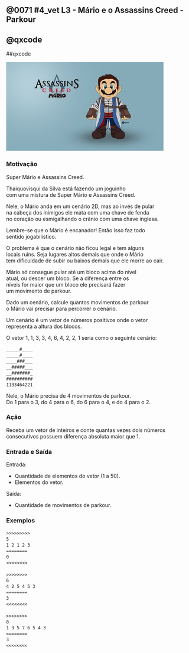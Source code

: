 ## @0071 #4_vet L3 - Mário e o Assassins Creed - Parkour
## @qxcode
##qxcode

![](capa.jpg)

### Motivação

Super Mário e Assassins Creed.

Thaiquovisqui da Silva está fazendo um joguinho  
com uma mistura de Super Mário e Assassins Creed.

Nele, o Mário anda em um cenário 2D, mas ao invés de pular  
na cabeça dos inimigos ele mata com uma chave de fenda  
no coração ou esmigalhando o crânio com uma chave inglesa.

Lembre-se que o Mário é encanador! Então isso faz todo  
sentido jogabilistico.

O problema é que o cenário não ficou legal e tem alguns  
locais ruins. Seja lugares altos demais que onde o Mário  
tem dificuldade de subir ou baixos demais que ele morre ao cair.

Mário só consegue pular até um bloco acima do nível  
atual, ou descer um bloco. Se a diferença entre os  
níveis for maior que um bloco ele precisará fazer  
um movimento de parkour.

Dado um cenário, calcule quantos movimentos de parkour  
o Mário vai precisar para percorrer o cenário.

Um cenário é um vetor de números positivos onde o vetor  
representa a altura dos blocos.

O vetor 1, 1, 3, 3, 4, 6, 4, 2, 2, 1 seria como o seguinte cenário:

    _____#____
    _____#____
    ____###___
    __#####___
    __#######_
    ##########
    1133464221

Nele, o Mário precisa de 4 movimentos de parkour.  
Do 1 para o 3, do 4 para o 6, do 6 para o 4, e do 4 para o 2.

### Ação

Receba um vetor de inteiros e conte quantas vezes dois números consecutivos possuem diferença absoluta maior que 1.

### Entrada e Saída

Entrada:

*   Quantidade de elementos do vetor (1 a 50).
*   Elementos do vetor.  

Saída:

*   Quantidade de movimentos de parkour.  

### Exemplos

```
>>>>>>>>>
5
1 2 1 2 3
========
0
<<<<<<<<

>>>>>>>>
6
4 2 5 4 5 3
========
3
<<<<<<<<

>>>>>>>>
8
1 3 5 7 6 5 4 3
========
3
<<<<<<<<
```

<!---
>>>>>>>> 01
5
1 2 1 2 3
========
0
<<<<<<<<

>>>>>>>> 02
6
4 2 5 4 5 3
========
3
<<<<<<<<

>>>>>>>> 03
8
1 3 5 7 6 5 4 3
========
3
<<<<<<<<

>>>>>>>> 04
14
4 2 5 3 6 4 3 4 3 2 3 2 3 5
========
6
<<<<<<<<

--->